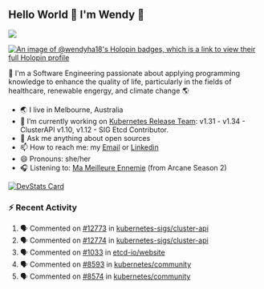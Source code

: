 ## Hello World 👋 I'm Wendy 🧃 
![](https://komarev.com/ghpvc/?username=wendy-ha18)

[![An image of @wendyha18's Holopin badges, which is a link to view their full Holopin profile](https://holopin.me/wendyha18)](https://holopin.io/@wendyha18)

🌱 I'm a Software Engineering passionate about applying programming knowledge to enhance the quality of life, particularly in the fields of healthcare, renewable engergy, and climate change 🌎

- 🌏 I live in Melbourne, Australia
- 🔭 I’m currently working on [Kubernetes Release Team](https://github.com/kubernetes/sig-release/tree/master): v1.31 - v1.34 - ClusterAPI v1.10, v1.12 - SIG Etcd Contributor.
- 💬 Ask me anything about open sources
- 📫 How to reach me: my [Email](mailto:wendyha.sut@gmail.com) or [Linkedin](https://www.linkedin.com/in/wendyha-sut/)
- 😄 Pronouns: she/her
- 🎧 Listening to: [Ma Meilleure Ennemie](https://www.youtube.com/watch?v=1F3OGIFnW1k) (from Arcane Season 2)

[![DevStats Card](https://devstats.me/?username=wendy-ha18)](https://github.com/wendy-ha18/devstats-card)

### :zap: Recent Activity

<!--START_SECTION:activity-->
1. 🗣 Commented on [#12773](https://github.com/kubernetes-sigs/cluster-api/issues/12773#issuecomment-3304904420) in [kubernetes-sigs/cluster-api](https://github.com/kubernetes-sigs/cluster-api)
2. 🗣 Commented on [#12774](https://github.com/kubernetes-sigs/cluster-api/issues/12774#issuecomment-3304902908) in [kubernetes-sigs/cluster-api](https://github.com/kubernetes-sigs/cluster-api)
3. 🗣 Commented on [#1033](https://github.com/etcd-io/website/issues/1033#issuecomment-3285661579) in [etcd-io/website](https://github.com/etcd-io/website)
4. 🗣 Commented on [#8593](https://github.com/kubernetes/community/issues/8593#issuecomment-3269845450) in [kubernetes/community](https://github.com/kubernetes/community)
5. 🗣 Commented on [#8574](https://github.com/kubernetes/community/issues/8574#issuecomment-3263700651) in [kubernetes/community](https://github.com/kubernetes/community)
<!--END_SECTION:activity-->
